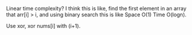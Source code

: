 
Linear time complexity?  I think this is like, find the first element in an array that arr[i] > i, and using binary search this is like Space O(1) Time O(logn).   

Use xor, xor nums[i] with (i+1). 

